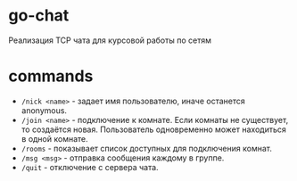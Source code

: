 # go-chat
Реализация TCP чата для курсовой работы по сетям

# commands

- `/nick <name>` - задает имя пользователю, иначе останется anonymous.
- `/join <name>` - подключение к комнате. Если комнаты не существует, то создаётся новая. Пользователь одновременно может находиться в одной комнате.
- `/rooms` - показывает список доступных для подключения комнат.
- `/msg <msg>` - отправка сообщения каждому в группе.
- `/quit` - отключение с сервера чата.
